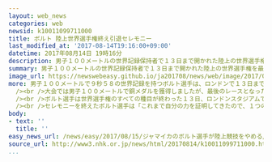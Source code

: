 ```yaml
---
layout: web_news
categories: web
newsid: k10011099711000
title: ボルト 陸上世界選手権終え引退セレモニー
last_modified_at: '2017-08-14T19:16:00+09:00'
datetime: 2017年08月14日 19時16分
description: 男子１００メートルの世界記録保持者で１３日まで開かれた陸上の世界選手権を最後に現役を退いたジャマイカのウサイン・ボルト選手の引退セレモニーがロンドンスタジアムで行われました。
summary: 男子１００メートルの世界記録保持者で１３日まで開かれた陸上の世界選手権を最後に現役を退いたジャマイカのウサイン・ボルト選手の引退セレモニーがロンドンスタジアムで行われました。
image_url: https://newswebeasy.github.io/ja201708/news/web/image/2017/08/15/k10011099711000.jpg
more: 男子１００メートルで９秒５８の世界記録を持つボルト選手は、ロンドンで１３日まで開かれた陸上の世界選手権を現役最後の大会にすると表明していました。<br
  /><br />大会では男子１００メートルで銅メダルを獲得しましたが、最後のレースとなった男子４００メートルリレーではアンカーを務めたもののレース途中に足を痛め、ジャマイカチームは棄権となりました。<br
  /><br />ボルト選手は世界選手権のすべての種目が終わった１３日、ロンドンスタジアムで引退セレモニーを行いました。ボルト選手は大観衆からの拍手や声援を受けながらトラックを１周し、スタート地点などではひざまずいて十字を切ったあと、おなじみとなった弓を引くポーズを披露していました。<br
  /><br />セレモニーを終えたボルト選手は「これまで自分の力を証明してきたので、１つの大会やレースで実績が変わるものではないと考えている。陸上競技が私にすべてを与えてくれたので、今後陸上界に貢献していきたい」と話しました。そのうえでボルト選手はドーピングの問題について「私はドーピングに非常に厳しい姿勢を取ってきたし、ドーピングをしなくても成功できると証明してきたので、若いアスリートたちは見習ってほしい」と話していました。
body:
- text: ''
  title: ''
easy_news_url: /news/easy/2017/08/15/ジャマイカのボルト選手が陸上競技をやめる/
source_url: http://www3.nhk.or.jp/news/html/20170814/k10011099711000.html
...
```

